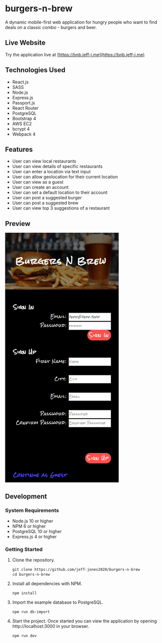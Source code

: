 # burgers-n-brew
A dynamic mobile-first web application for hungry people who want to find deals on a classic combo - burgers and beer.

## Live Website
Try the application live at [https://bnb.jeff-j.me](https://bnb.jeff-j.me)

## Technologies Used
- React.js
- SASS
- Node.js
- Express.js
- Passport.js
- React Router
- PostgreSQL
- Bootstrap 4
- AWS EC2
- bcrypt 4
- Webpack 4

## Features
- User can view local restaurants
- User can view details of specific restaurants
- User can enter a location via text input
- User can allow geolocation for their current location
- User can view as a guest
- User can create an account
- User can set a default location to their account
- User can post a suggested burger
- User can post a suggested brew
- User can view top 3 suggestions of a restaurant

## Preview
![Burgers 'n' Brew](bnb.gif)

## Development

### System Requirements
- Node.js 10 or higher
- NPM 6 or higher
- PostgreSQL 10 or higher
- Express.js 4 or higher

### Getting Started
1. Clone the repository.

    ```shell
    git clone https://github.com/jeff-jones2020/burgers-n-brew
    cd burgers-n-brew
    ```

2. Install all dependencies with NPM.

    ```shell
    npm install
    ```

3. Import the example database to PostgreSQL.

    ```shell
    npm run db:import
    ```

4. Start the project. Once started you can view the application by opening http://localhost:3000 in your browser.

    ```shell
    npm run dev
    ```
